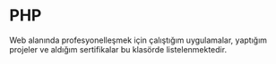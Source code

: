 # PHP
Web alanında profesyonelleşmek için çalıştığım uygulamalar, yaptığım projeler ve aldığım sertifikalar bu klasörde listelenmektedir.
